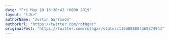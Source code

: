 ```yaml
---
date: "Fri May 10 16:36:42 +0000 2019"
layout: "like"
authorName: "Justin Garrison"
authorUrl: "https://twitter.com/rothgar"
originalPost: "https://twitter.com/rothgar/status/1126888804369874944"
---
```

